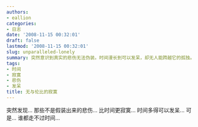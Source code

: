 ```yaml
---
authors:
- eallion
categories:
- 日志
date: '2008-11-15 00:32:01'
draft: false
lastmod: '2008-11-15 00:32:01'
slug: unparalleled-lonely
summary: 突然意识到真实的悲伤无法伪装。时间漫长到可以发呆，却无人能跨越它的孤独。
tags:
- 时间
- 寂寞
- 悲伤
- 发呆
title: 无与伦比的寂寞
---
```


突然发现...
那些不是假装出来的悲伤...
比时间更寂寞...
时间多得可以发呆...
可是...
谁都走不过时间...